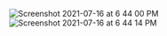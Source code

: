![Screenshot 2021-07-16 at 6 44 00 PM](https://user-images.githubusercontent.com/46224345/125953616-600444b6-553b-4216-ae69-4df6d0d7dc17.png)
![Screenshot 2021-07-16 at 6 44 14 PM](https://user-images.githubusercontent.com/46224345/125953649-1157f0f0-f89f-4564-86f4-227fb5edd29d.png)

